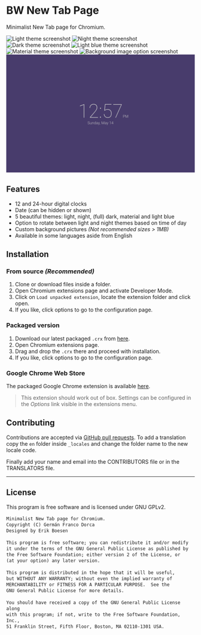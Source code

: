 # BW New Tab Page
Minimalist New Tab page for Chromium.

![Light theme screenshot](screenshots/screen1.png)
![Night theme screenshot](screenshots/screen2.png)
![Dark theme screenshot](screenshots/screen3.png)
![Light blue theme screenshot](screenshots/screen4.png)
![Material theme screenshot](screenshots/screen5.png)
![Background image option screenshot](screenshots/screen6.png)
![Light Purple Theme screenshot](screenshots/screen7.png)

## Features
* 12 and 24-hour digital clocks
* Date (can be hidden or shown)
* 5 beautiful themes: light, night, (full) dark, material and light blue
* Option to rotate between light and night themes based on time of day
* Custom background pictures _(Not recommended sizes > 1MB)_
* Available in some languages aside from English

## Installation
### From source _(Recommended)_
1. Clone or download files inside a folder.
2. Open Chromium extensions page and activate Developer Mode.
3. Click on `Load unpacked extension`, locate the extension folder and click open.
4. If you like, click options to go to the configuration page.

### Packaged version
1. Download our latest packaged `.crx` from [here](../../releases/latest).
2. Open Chromium extensions page.
3. Drag and drop the `.crx` there and proceed with installation.
4. If you like, click options to go to the configuration page.

### Google Chrome Web Store
The packaged Google Chrome extension is available [here](https://chrome.google.com/webstore/detail/doiinciigjmmlnbehjjjkeoamihggkba).

> This extension should work out of box. Settings can be configured in the _Options_ link visible in the extensions menu.

## Contributing
Contributions are accepted via [GitHub pull requests](../../pulls). To add a translation copy the `en` folder inside `_locales` and change the folder name to the new locale code.

Finally add your name and email into the CONTRIBUTORS file or in the TRANSLATORS file.

--------------------------------------------------------------------------------

## License
This program is free software and is licensed under GNU GPLv2.

	Minimalist New Tab page for Chromium.
	Copyright (C) Germán Franco Dorca
	Designed by Erik Boesen

	This program is free software; you can redistribute it and/or modify
	it under the terms of the GNU General Public License as published by
	the Free Software Foundation; either version 2 of the License, or
	(at your option) any later version.

	This program is distributed in the hope that it will be useful,
	but WITHOUT ANY WARRANTY; without even the implied warranty of
	MERCHANTABILITY or FITNESS FOR A PARTICULAR PURPOSE.  See the
	GNU General Public License for more details.

	You should have received a copy of the GNU General Public License along
	with this program; if not, write to the Free Software Foundation, Inc.,
	51 Franklin Street, Fifth Floor, Boston, MA 02110-1301 USA.
